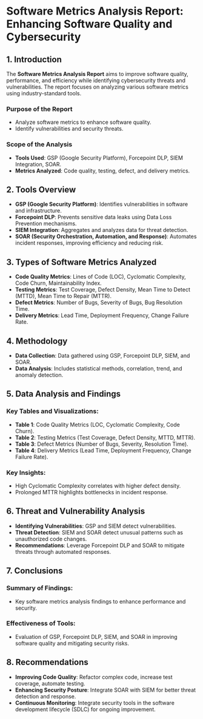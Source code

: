 # Software Metrics Analysis Report: Enhancing Software Quality and Cybersecurity

## 1. Introduction
The **Software Metrics Analysis Report** aims to improve software quality, performance, and efficiency while identifying cybersecurity threats and vulnerabilities. The report focuses on analyzing various software metrics using industry-standard tools.

### Purpose of the Report
- Analyze software metrics to enhance software quality.
- Identify vulnerabilities and security threats.

### Scope of the Analysis
- **Tools Used**: GSP (Google Security Platform), Forcepoint DLP, SIEM Integration, SOAR.
- **Metrics Analyzed**: Code quality, testing, defect, and delivery metrics.

## 2. Tools Overview
- **GSP (Google Security Platform)**: Identifies vulnerabilities in software and infrastructure.
- **Forcepoint DLP**: Prevents sensitive data leaks using Data Loss Prevention mechanisms.
- **SIEM Integration**: Aggregates and analyzes data for threat detection.
- **SOAR (Security Orchestration, Automation, and Response)**: Automates incident responses, improving efficiency and reducing risk.

## 3. Types of Software Metrics Analyzed
- **Code Quality Metrics**: Lines of Code (LOC), Cyclomatic Complexity, Code Churn, Maintainability Index.
- **Testing Metrics**: Test Coverage, Defect Density, Mean Time to Detect (MTTD), Mean Time to Repair (MTTR).
- **Defect Metrics**: Number of Bugs, Severity of Bugs, Bug Resolution Time.
- **Delivery Metrics**: Lead Time, Deployment Frequency, Change Failure Rate.

## 4. Methodology
- **Data Collection**: Data gathered using GSP, Forcepoint DLP, SIEM, and SOAR.
- **Data Analysis**: Includes statistical methods, correlation, trend, and anomaly detection.

## 5. Data Analysis and Findings
### Key Tables and Visualizations:
- **Table 1**: Code Quality Metrics (LOC, Cyclomatic Complexity, Code Churn).
- **Table 2**: Testing Metrics (Test Coverage, Defect Density, MTTD, MTTR).
- **Table 3**: Defect Metrics (Number of Bugs, Severity, Resolution Time).
- **Table 4**: Delivery Metrics (Lead Time, Deployment Frequency, Change Failure Rate).

### Key Insights:
- High Cyclomatic Complexity correlates with higher defect density.
- Prolonged MTTR highlights bottlenecks in incident response.

## 6. Threat and Vulnerability Analysis
- **Identifying Vulnerabilities**: GSP and SIEM detect vulnerabilities.
- **Threat Detection**: SIEM and SOAR detect unusual patterns such as unauthorized code changes.
- **Recommendations**: Leverage Forcepoint DLP and SOAR to mitigate threats through automated responses.

## 7. Conclusions
### Summary of Findings:
- Key software metrics analysis findings to enhance performance and security.

### Effectiveness of Tools:
- Evaluation of GSP, Forcepoint DLP, SIEM, and SOAR in improving software quality and mitigating security risks.

## 8. Recommendations
- **Improving Code Quality**: Refactor complex code, increase test coverage, automate testing.
- **Enhancing Security Posture**: Integrate SOAR with SIEM for better threat detection and response.
- **Continuous Monitoring**: Integrate security tools in the software development lifecycle (SDLC) for ongoing improvement.


